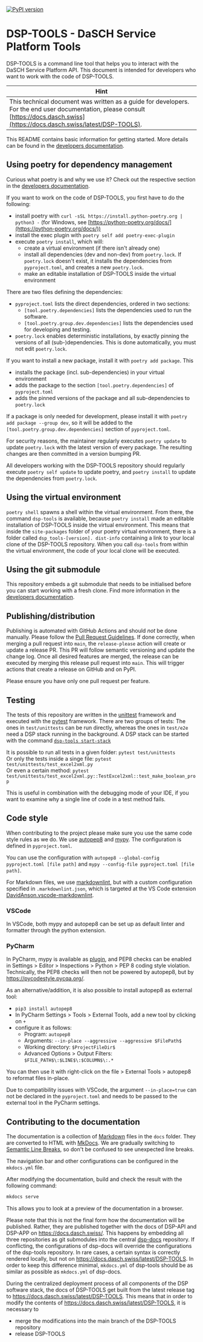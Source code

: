 [![PyPI version](https://badge.fury.io/py/dsp-tools.svg)](https://badge.fury.io/py/dsp-tools)

# DSP-TOOLS - DaSCH Service Platform Tools

DSP-TOOLS is a command line tool that helps you to interact with the DaSCH Service Platform API. This document is 
intended for developers who want to work with the code of DSP-TOOLS. 

| <center>Hint</center>                                                                                                                                                                |
|:-------------------------------------------------------------------------------------------------------------------------------------------------------------------------------------|
| This technical document was written as a guide for developers. For the end user documentation, please consult [https://docs.dasch.swiss](https://docs.dasch.swiss/latest/DSP-TOOLS). |

This README contains basic information for getting started. More details can be found in the 
[developers documentation](https://docs.dasch.swiss/latest/DSP-TOOLS/developers/index/).



## Using poetry for dependency management

Curious what poetry is and why we use it? Check out the respective section in the
[developers documentation](https://docs.dasch.swiss/latest/DSP-TOOLS/developers/packaging/).

If you want to work on the code of DSP-TOOLS, you first have to do the following:

  - install poetry with `curl -sSL https://install.python-poetry.org | python3 -` (for Windows, see 
    [https://python-poetry.org/docs/](https://python-poetry.org/docs/))
  - install the exec plugin with `poetry self add poetry-exec-plugin`
  - execute `poetry install`, which will: 
    - create a virtual environment (if there isn't already one) 
    - install all dependencies (dev and non-dev) from `poetry.lock`. If `poetry.lock` doesn't exist, it installs 
      the dependencies from `pyproject.toml`, and creates a new `poetry.lock`.
    - make an editable installation of DSP-TOOLS inside the virtual environment

There are two files defining the dependencies:

  - `pyproject.toml` lists the direct dependencies, ordered in two sections:
    - `[tool.poetry.dependencies]` lists the dependencies used to run the software.
    - `[tool.poetry.group.dev.dependencies]` lists the dependencies used for developing and testing.
  - `poetry.lock` enables deterministic installations, by exactly pinning the versions of all (sub-)dependencies. 
    This is done automatically, you must not edit `poetry.lock`.

If you want to install a new package, install it with `poetry add package`. This 

  - installs the package (incl. sub-dependencies) in your virtual environment
  - adds the package to the section `[tool.poetry.dependencies]` of `pyproject.toml`
  - adds the pinned versions of the package and all sub-dependencies to `poetry.lock`

If a package is only needed for development, please install it with `poetry add package --group dev`,
so it will be added to the `[tool.poetry.group.dev.dependencies]` section of `pyproject.toml`.

For security reasons, the maintainer regularly executes `poetry update` to update `poetry.lock` with the latest 
version of every package. The resulting changes are then committed in a version bumping PR.

All developers working with the DSP-TOOLS repository should regularly execute `poetry self update` to update poetry, 
and `poetry install` to update the dependencies from `poetry.lock`.



## Using the virtual environment

`poetry shell` spawns a shell within the virtual environment. From there, the command `dsp-tools` is available, 
because `poetry install` made an editable installation of DSP-TOOLS inside the virtual environment. This means that 
inside the `site-packages` folder of your poetry virtual environment, there is a folder called `dsp_tools-[version].
dist-info` containing a link to your local clone of the DSP-TOOLS repository. When you call `dsp-tools` from within 
the virtual environment, the code of your local clone will be executed.



## Using the git submodule

This repository embeds a git submodule that needs to be initialised before you can start working with a fresh clone. 
Find more information in the 
[developers documentation](https://docs.dasch.swiss/latest/DSP-TOOLS/developers/git-submodules/).



## Publishing/distribution

Publishing is automated with GitHub Actions and should _not_ be done manually. Please follow the
[Pull Request Guidelines](https://docs.dasch.swiss/latest/developers/dsp/contribution/#pull-request-guidelines). If done
correctly, when merging a pull request into `main`, the `release-please` action will create or update a release 
PR. This PR will follow semantic versioning and update the change log. Once all desired features are
merged, the release can be executed by merging this release pull request into `main`. This will trigger actions that
create a release on GitHub and on PyPI.

Please ensure you have only one pull request per feature.



## Testing

The tests of this repository 
are written in the [unittest](https://docs.python.org/3/library/unittest.html) framework 
and executed with the [pytest](https://docs.pytest.org) framework.
There are two groups of tests: 
The ones in `test/unittests` can be run directly, 
whereas the ones in `test/e2e` need a DSP stack running in the background.
A DSP stack can be started with the command 
[`dsp-tools start-stack`](https://docs.dasch.swiss/latest/DSP-TOOLS/cli-commands/#start-stack)

It is possible to run all tests in a given folder: `pytest test/unittests`  
Or only the tests inside a singe file: `pytest test/unittests/test_excel2xml.py`  
Or even a certain method: `pytest test/unittests/test_excel2xml.py::TestExcel2xml::test_make_boolean_prop`  

This is useful in combination with the debugging mode of your IDE, 
if you want to examine why 
a single line of code in a test method fails.



## Code style

When contributing to the project please make sure you use the same code style rules as we do. 
We use [autopep8](https://pypi.org/project/autopep8/) and [mypy](https://pypi.org/project/mypy/). 
The configuration is defined in `pyproject.toml`.

You can use the configuration with `autopep8 --global-config pyproject.toml [file path]` and 
`mypy --config-file pyproject.toml [file path]`.

For Markdown files, we use [markdownlint](https://github.com/DavidAnson/markdownlint),
but with a custom configuration specified in `.markdownlint.json`,
which is targeted at the VS Code extension [DavidAnson.vscode-markdownlint](https://marketplace.visualstudio.com/items?itemName=DavidAnson.vscode-markdownlint).


### VSCode

In VSCode, both mypy and autopep8 can be set up as default linter and formatter through the python extension.


### PyCharm

In PyCharm, mypy is available as [plugin](https://plugins.jetbrains.com/plugin/11086-mypy), 
and PEP8 checks can be enabled in Settings > Editor > Inspections > Python > PEP 8 coding style violation.
Technically, the PEP8 checks will then not be powered by autopep8, but by <https://pycodestyle.pycqa.org/>.

As an alternative/addition, it is also possible to install autopep8 as external tool:

  - `pip3 install autopep8`
  - In PyCharm Settings > Tools > External Tools, add a new tool by clicking on `+`
  - configure it as follows:
    - Program: `autopep8`
    - Arguments: `--in-place --aggressive --aggressive $FilePath$` 
    - Working directory: `$ProjectFileDir$`
    - Advanced Options > Output Filters: `$FILE_PATH$\:$LINE$\:$COLUMN$\:.*`

You can then use it with right-click on the file > External Tools > autopep8 to reformat files in-place. 

Due to compatibility issues with VSCode, the argument `--in-place=true` can not be declared in the `pyproject.toml` 
and needs to be passed to the external tool in the PyCharm settings.



## Contributing to the documentation

The documentation is a collection of [Markdown](https://en.wikipedia.org/wiki/Markdown) files in the `docs` folder.
They are converted to HTML with [MkDocs](https://pypi.org/project/mkdocs/).
We are gradually switching to [Semantic Line Breaks](https://sembr.org/),
so don't be confused to see unexpected line breaks.

The navigation bar and other configurations can be configured in the `mkdocs.yml` file.

After modifying the documentation, build and check the result with the following command:

```bash
mkdocs serve
```

This allows you to look at a preview of the documentation in a browser. 

Please note that this is not the final form how the documentation will be published.
Rather, they are published together with the docs of DSP-API and DSP-APP on <https://docs.dasch.swiss/>. 
This happens by embedding all three repositories as git submodules 
into the central [dsp-docs](https://github.com/dasch-swiss/dsp-docs) repository.
If conflicting, the configurations of dsp-docs will override the configurations of the dsp-tools repository.
In rare cases, a certain syntax is correctly rendered locally, 
but not on <https://docs.dasch.swiss/latest/DSP-TOOLS>. 
In order to keep this difference minimal, 
`mkdocs.yml` of dsp-tools should be as similar as possible as `mkdocs.yml` of dsp-docs.

During the centralized deployment process of all components of the DSP software stack,
the docs of DSP-TOOLS get built from the latest release tag to <https://docs.dasch.swiss/latest/DSP-TOOLS>.
This means that in order to modify the contents of <https://docs.dasch.swiss/latest/DSP-TOOLS>, 
it is necessary to 

  - merge the modifications into the main branch of the DSP-TOOLS repository
  - release DSP-TOOLS
